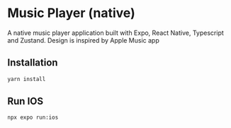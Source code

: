 # Music Player (native)

A native music player application built with Expo, React Native, Typescript and Zustand. Design is inspired by Apple Music app

## Installation

```bash
yarn install
```

## Run IOS

```bash
npx expo run:ios
```
